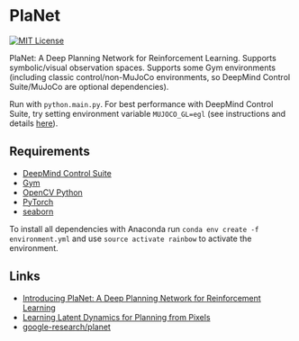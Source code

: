 PlaNet
======

[![MIT License](https://img.shields.io/badge/license-MIT-blue.svg)](LICENSE.md)

PlaNet: A Deep Planning Network for Reinforcement Learning. Supports symbolic/visual observation spaces. Supports some Gym environments (including classic control/non-MuJoCo environments, so DeepMind Control Suite/MuJoCo are optional dependencies).

Run with `python.main.py`. For best performance with DeepMind Control Suite, try setting environment variable `MUJOCO_GL=egl` (see instructions and details [here](https://github.com/deepmind/dm_control#rendering)).

Requirements
------------

- [DeepMind Control Suite](https://github.com/deepmind/dm_control)
- [Gym](https://gym.openai.com/)
- [OpenCV Python](https://pypi.python.org/pypi/opencv-python)
- [PyTorch](http://pytorch.org/)
- [seaborn](https://seaborn.pydata.org/)

To install all dependencies with Anaconda run `conda env create -f environment.yml` and use `source activate rainbow` to activate the environment. 

Links
-----

- [Introducing PlaNet: A Deep Planning Network for Reinforcement Learning](https://ai.googleblog.com/2019/02/introducing-planet-deep-planning.html)
- [Learning Latent Dynamics for Planning from Pixels](https://arxiv.org/pdf/1811.04551.pdf)
- [google-research/planet](https://github.com/google-research/planet)
